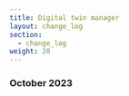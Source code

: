 ```yaml
---
title: Digital twin manager
layout: change_log
section:
  - change_log
weight: 20
---
```



### October 2023
